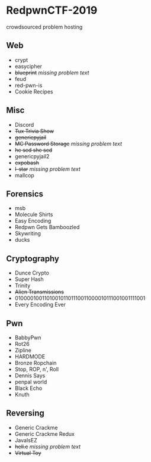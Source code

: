 # RedpwnCTF-2019

crowdsourced problem hosting

## Web
* crypt
* easycipher
* ~~blueprint~~ *missing problem text*
* feud
* red-pwn-is
* Cookie Recipes

## Misc
* Discord
* ~~Tux Trivia Show~~
* ~~genericpyjail~~
* ~~MC Password Storage~~ *missing problem text*
* ~~he sed she sed~~
* genericpyjail2
* ~~expobash~~
* ~~l-star~~ *missing problem text*
* mallcop

## Forensics
* msb
* Molecule Shirts
* Easy Encoding
* Redpwn Gets Bamboozled
* Skywriting
* ducks

## Cryptography
* Dunce Crypto
* Super Hash
* Trinity
* ~~Alien Transmissions~~
* 010000100110100101101110011000010111001001111001
* Every Encoding Ever

## Pwn
* BabbyPwn
* Rot26
* Zipline
* HARDMODE
* Bronze Ropchain
* Stop, ROP, n', Roll
* Dennis Says
* penpal world
* Black Echo
* Knuth

## Reversing
* Generic Crackme
* Generic Crackme Redux
* JavaIsEZ
* ~~hell.c~~ *missing problem text*
* ~~Virtual Toy~~
